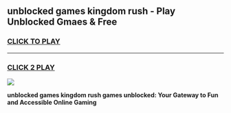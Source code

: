 
## unblocked games kingdom rush - Play Unblocked Gmaes & Free
<h3>
<a href="https://news.freeplayer.one?title=unblocked_games_kingdom_rush&ref=23F">CLICK TO PLAY</a></h3>
<hr>

<h3>
<a href="https://news.freeplayer.one?title=unblocked_games_kingdom_rush&ref=23F">CLICK 2 PLAY</a>
  
</h3>

<a href="https://news.freeplayer.one?title=unblocked_games_kingdom_rush&ref=23F/"><img src="https://clearcache.store/games.png"></a>


**unblocked games kingdom rush games unblocked: Your Gateway to Fun and Accessible Online Gaming**
